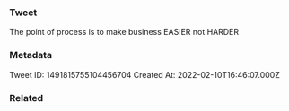 ### Tweet
The point of process is to make business EASIER not HARDER

### Metadata
Tweet ID: 1491815755104456704
Created At: 2022-02-10T16:46:07.000Z

### Related

